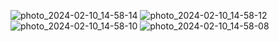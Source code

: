 ![photo_2024-02-10_14-58-14](https://github.com/Rishabh672003/Learning-machine-learning/assets/53911515/2a34604c-cb67-444f-a93b-2f75ac6c1084)
![photo_2024-02-10_14-58-12](https://github.com/Rishabh672003/Learning-machine-learning/assets/53911515/ccd65bf0-9db6-4d20-9dcb-64d34857fefd)
![photo_2024-02-10_14-58-10](https://github.com/Rishabh672003/Learning-machine-learning/assets/53911515/6b68cdef-229b-4583-88b4-ad7c3729a2af)
![photo_2024-02-10_14-58-08](https://github.com/Rishabh672003/Learning-machine-learning/assets/53911515/042c6fee-c285-4a4b-845a-4e45a725bf0f)

